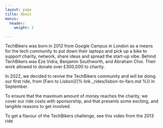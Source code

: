 ```yaml
---
layout: page
title: About
menus:
  header:
    weight: 1

---
```

TechBikers was born in 2012 from Google Campus in London as a means for the tech community to put down their laptops and pick up a bike to support charity, network, share ideas and spread the start-up vibe. Behind TechBikers was Eze Vidra, Benjamin Southworth, and Abraham Choi. Their work allowed to donate over £300,000 to charity.

In 2022, we decided to revive the TechBikers community and will be doing our first ride, from [Faro to Lisbon]({% link _rides/lisbon-to-faro.md %}) in September.

To ensure that the maximum amount of money reaches the charity, we cover our ride costs with sponsorship, and that presents some exciting, and tangible reasons to get involved.

To get a flavour of the TechBikers challenge, see this video from the 2013 ride